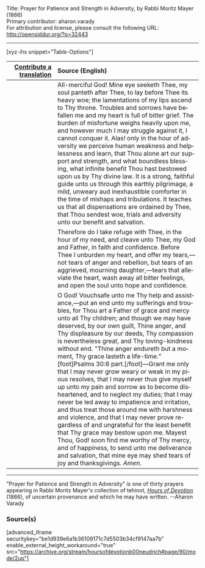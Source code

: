 <html>
<head></head>
<body>
Title: Prayer for Patience and Strength in Adversity, by Rabbi Moritz Mayer (1866)<br />
Primary contributor: aharon.varady<br />
For attribution and license, please consult the following URL: <a href="http://opensiddur.org/?p=32443">http://opensiddur.org/?p=32443</a>
<p />
<hr />

[xyz-ihs snippet="Table-Options"]<table style="margin-left: auto; margin-right: auto;" class="draggable">
<thead><tr><th id="x" style="text-align: right;"><a href="/translate/" target="_blank" rel="noopener">Contribute a translation</a></th><th style="text-align: left;">Source (English)</th></tr></thead>
<tbody>
<tr><td style="vertical-align:top;" width="25%">
<div class="liturgy" lang="he">

</span></div></td>
 
<td style="vertical-align:top;">
<div class="english" lang="en">
All-merciful God! Mine eye seeketh Thee, my soul panteth after Thee, to lay before Thee its heavy woe; the lamentations of my lips ascend to Thy throne. Troubles and sorrows have befallen me and my heart is full of bitter grief. The burden of misfortune weighs heavily upon me, and however much I may struggle against it, I cannot conquer it. Alas! only in the hour of adversity we perceive human weakness and helplessness and learn, that Thou alone art our support and strength, and what boundless blessing, what infinite benefit Thou hast bestowed upon us by Thy divine law. It is a strong, faithful guide unto us through this earthly pilgrimage, a mild, unweary aud inexhaustible comforter in the time of mishaps and tribulations. It teaches us that all dispensations are ordained by Thee, that Thou sendest woe, trials and adversity unto our benefit and salvation. 
</div></td></tr>


<tr><td style="vertical-align:top;">
<div class="liturgy" lang="he">

</span></div></td>
 
<td style="vertical-align:top;">
<div class="english" lang="en">
Therefore do I take refuge with Thee, in the hour of my need, and cleave unto Thee, my God and Father, in faith and confidence. Before Thee I unburden my heart, and offer my tears,—not tears of anger and rebellion, but tears of an aggrieved, mourning daughter,—tears that alleviate the heart, wash away all bitter feelings, and open the soul unto hope and confidence. 
</div></td></tr>


<tr><td style="vertical-align:top;">
<div class="liturgy" lang="he">

</span></div></td>
 
<td style="vertical-align:top;">
<div class="english" lang="en">
O God! Vouchsafe unto me Thy help and assistance,—put an end unto my sufferings and troubles, for Thou art a Father of grace and mercy unto all Thy children; and though we may have deserved, by our own guilt, Thine anger, and Thy displeasure by our deeds, Thy compassion is nevertheless great, and Thy loving-kindness without end. "Thine anger endureth but a moment, Thy grace lasteth a life-time."[foot]Psalms 30:6 part.[/foot]—Grant me only that I may never grow weary or weak in my pious resolves, that I may never thus give myself up unto my pain and sorrow as to become disheartened, and to neglect my duties; that I may never be led away to impatience and irritation, and thus treat those around me with harshness and violence, and that I may never prove regardless of and ungrateful for the least benefit that Thy grace may bestow upon me. Mayest Thou, God! soon find me worthy of Thy mercy, and of happiness, to send unto me deliverance and salvation, that mine eye may shed tears of joy and thanksgivings. <em>Amen</em>. 
</div></td></tr>
</tbody></table>

<hr />

"Prayer for Patience and Strength in Adversity" is one of thirty prayers appearing in Rabbi Moritz Mayer's collection of tehinot, <em><a href="/?p=3692">Hours of Devotion</a></em> (1866), of uncertain provenance and which he may have written. --Aharon Varady

<h3>Source(s)</h3>

[advanced_iframe securitykey="be1d939e6a1b36109171c7d5503b34cf9147aa7b" enable_external_height_workaround="true" src="https://archive.org/stream/hoursofdevotionb00neudrich#page/90/mode/2up"]

&nbsp;
</body>
</html>